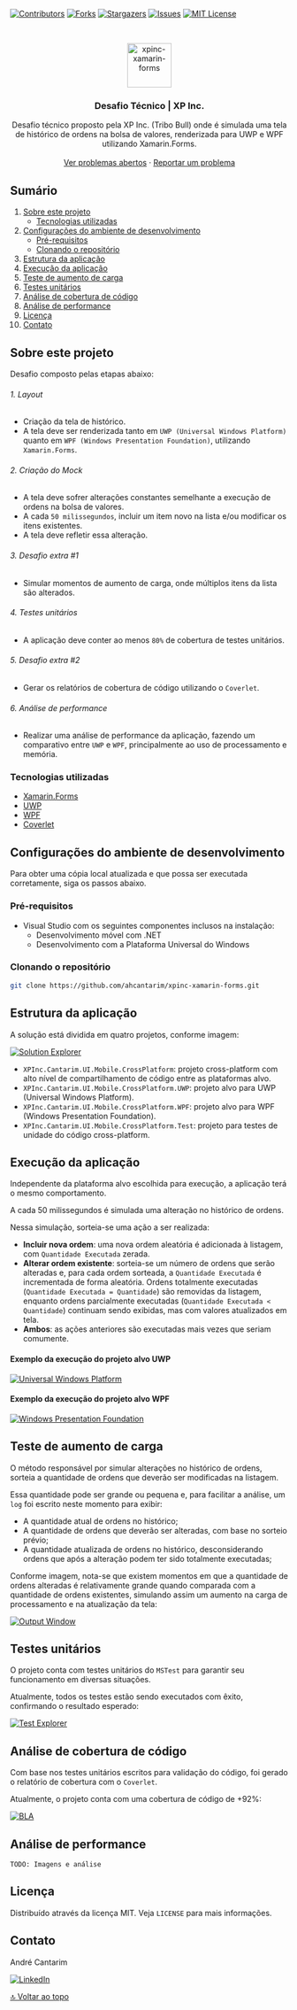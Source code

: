 [![Contributors][contributors-shield]][contributors-url]
[![Forks][forks-shield]][forks-url]
[![Stargazers][stars-shield]][stars-url]
[![Issues][issues-shield]][issues-url]
[![MIT License][license-shield]][license-url]


<br />
<p align="center">
  <a href="https://github.com/ahcantarim/xpinc-xamarin-forms">
    <img src=".github/logo.png" alt="xpinc-xamarin-forms" width="80" height="80">
  </a>

  <h3 align="center">Desafio Técnico | XP Inc.</h3>

  <p align="center">
    Desafio técnico proposto pela XP Inc. (Tribo Bull) onde é simulada uma tela de histórico de ordens na bolsa de valores, renderizada para UWP e WPF utilizando Xamarin.Forms.
    <br />
    <br />
    <a href="https://github.com/ahcantarim/xpinc-xamarin-forms/issues">Ver problemas abertos</a>
    ·
    <a href="https://github.com/ahcantarim/xpinc-xamarin-forms/issues/new">Reportar um problema</a>
  </p>
</p>


## Sumário

<ol>
    <li>
        <a href="#sobre-este-projeto">Sobre este projeto</a>
        <ul>
            <li><a href="#tecnologias-utilizadas">Tecnologias utilizadas</a></li>
        </ul>
    </li>
    <li>
        <a href="#configurações-do-ambiente-de-desenvolvimento">Configurações do ambiente de desenvolvimento</a>
        <ul>
            <li><a href="#pré-requisitos">Pré-requisitos</a></li>
            <li><a href="#clonando-o-repositório">Clonando o repositório</a></li>
        </ul>
    </li>
    <li><a href="#">Estrutura da aplicação</a></li>
    <li><a href="#">Execução da aplicação</a></li>
    <li><a href="#">Teste de aumento de carga</a></li>
    <li><a href="#">Testes unitários</a></li>
    <li><a href="#">Análise de cobertura de código</a></li>
    <li><a href="#">Análise de performance</a></li>
    <li><a href="#licença">Licença</a></li>
    <li><a href="#contato">Contato</a></li>
</ol>


## Sobre este projeto

Desafio composto pelas etapas abaixo:

###### 1. Layout

- Criação da tela de histórico.
- A tela deve ser renderizada tanto em `UWP (Universal Windows Platform)` quanto em `WPF (Windows Presentation Foundation)`, utilizando `Xamarin.Forms`.


###### 2. Criação do Mock

- A tela deve sofrer alterações constantes semelhante a execução de ordens na bolsa de valores.
- A cada `50 milissegundos`, incluir um item novo na lista e/ou modificar os itens existentes.
- A tela deve refletir essa alteração.

###### 3. Desafio extra #1

- Simular momentos de aumento de carga, onde múltiplos itens da lista são alterados.

###### 4. Testes unitários

- A aplicação deve conter ao menos `80%` de cobertura de testes unitários.

###### 5. Desafio extra #2

- Gerar os relatórios de cobertura de código utilizando o `Coverlet`.

###### 6. Análise de performance

- Realizar uma análise de performance da aplicação, fazendo um comparativo entre `UWP` e `WPF`, principalmente ao uso de processamento e memória.


### Tecnologias utilizadas

* [Xamarin.Forms](https://docs.microsoft.com/pt-br/xamarin/xamarin-forms/)
* [UWP](https://docs.microsoft.com/en-us/archive/msdn-magazine/2016/connect/xamarin-xamarin-and-the-universal-windows-platform)
* [WPF](https://docs.microsoft.com/en-us/xamarin/xamarin-forms/platform/other/wpf)
* [Coverlet](https://github.com/coverlet-coverage/coverlet)


## Configurações do ambiente de desenvolvimento

Para obter uma cópia local atualizada e que possa ser executada corretamente, siga os passos abaixo.

### Pré-requisitos

- Visual Studio com os seguintes componentes inclusos na instalação:
  - Desenvolvimento móvel com .NET
  - Desenvolvimento com a Plataforma Universal do Windows


### Clonando o repositório

```bash
git clone https://github.com/ahcantarim/xpinc-xamarin-forms.git
```


## Estrutura da aplicação

A solução está dividida em quatro projetos, conforme imagem:

[![Solution Explorer][screenshot-solution-explorer]][screenshot-solution-explorer]

- `XPInc.Cantarim.UI.Mobile.CrossPlatform`: projeto cross-platform com alto nível de compartilhamento de código entre as plataformas alvo.
- `XPInc.Cantarim.UI.Mobile.CrossPlatform.UWP`: projeto alvo para UWP (Universal Windows Platform).
- `XPInc.Cantarim.UI.Mobile.CrossPlatform.WPF`: projeto alvo para WPF (Windows Presentation Foundation).
- `XPInc.Cantarim.UI.Mobile.CrossPlatform.Test`: projeto para testes de unidade do código cross-platform.

## Execução da aplicação

Independente da plataforma alvo escolhida para execução, a aplicação terá o mesmo comportamento.

A cada 50 milissegundos é simulada uma alteração no histórico de ordens.

Nessa simulação, sorteia-se uma ação a ser realizada:

- **Incluir nova ordem**: uma nova ordem aleatória é adicionada à listagem, com `Quantidade Executada` zerada.
- **Alterar ordem existente**: sorteia-se um número de ordens que serão alteradas e, para cada ordem sorteada, a `Quantidade Executada` é incrementada de forma aleatória. Ordens totalmente executadas (`Quantidade Executada = Quantidade`) são removidas da listagem, enquanto ordens parcialmente executadas (`Quantidade Executada < Quantidade`) continuam sendo exibidas, mas com valores atualizados em tela.
- **Ambos**: as ações anteriores são executadas mais vezes que seriam comumente.


#### Exemplo da execução do projeto alvo UWP

[![Universal Windows Platform][screenshot-sample-uwp]][screenshot-sample-uwp]


#### Exemplo da execução do projeto alvo WPF

[![Windows Presentation Foundation][screenshot-sample-wpf]][screenshot-sample-wpf]


## Teste de aumento de carga

O método responsável por simular alterações no histórico de ordens, sorteia a quantidade de ordens que deverão ser modificadas na listagem.

Essa quantidade pode ser grande ou pequena e, para facilitar a análise, um `log` foi escrito neste momento para exibir:

- A quantidade atual de ordens no histórico;
- A quantidade de ordens que deverão ser alteradas, com base no sorteio prévio;
- A quantidade atualizada de ordens no histórico, desconsiderando ordens que após a alteração podem ter sido totalmente executadas;

Conforme imagem, nota-se que existem momentos em que a quantidade de ordens alteradas é relativamente grande quando comparada com a quantidade de ordens existentes, simulando assim um aumento na carga de processamento e na atualização da tela:


[![Output Window][screenshot-output-window]][screenshot-output-window]


## Testes unitários

O projeto conta com testes unitários do `MSTest` para garantir seu funcionamento em diversas situações.

Atualmente, todos os testes estão sendo executados com êxito, confirmando o resultado esperado:

[![Test Explorer][screenshot-test-explorer]][screenshot-test-explorer]


## Análise de cobertura de código

Com base nos testes unitários escritos para validação do código, foi gerado o relatório de cobertura com o `Coverlet`.

Atualmente, o projeto conta com uma cobertura de código de +92%:

[![BLA][screenshot-code-coverage]][screenshot-code-coverage]


## Análise de performance

`TODO: Imagens e análise`


## Licença

Distribuído através da licença MIT. Veja `LICENSE` para mais informações.


## Contato

André Cantarim

[![LinkedIn][linkedin-shield]][linkedin-url]


<a href="#sumário">🔝 Voltar ao topo</a>


[contributors-shield]: https://img.shields.io/github/contributors/ahcantarim/xpinc-xamarin-forms.svg?style=for-the-badge
[contributors-url]: https://github.com/ahcantarim/xpinc-xamarin-forms/graphs/contributors
[forks-shield]: https://img.shields.io/github/forks/ahcantarim/xpinc-xamarin-forms.svg?style=for-the-badge
[forks-url]: https://github.com/ahcantarim/xpinc-xamarin-forms/network/members
[stars-shield]: https://img.shields.io/github/stars/ahcantarim/xpinc-xamarin-forms.svg?style=for-the-badge
[stars-url]: https://github.com/ahcantarim/xpinc-xamarin-forms/stargazers
[issues-shield]: https://img.shields.io/github/issues/ahcantarim/xpinc-xamarin-forms.svg?style=for-the-badge
[issues-url]: https://github.com/ahcantarim/xpinc-xamarin-forms/issues
[license-shield]: https://img.shields.io/github/license/ahcantarim/xpinc-xamarin-forms.svg?style=for-the-badge
[license-url]: https://github.com/ahcantarim/xpinc-xamarin-forms/blob/master/LICENSE.txt
[linkedin-shield]: https://img.shields.io/badge/-LinkedIn-black.svg?style=for-the-badge&logo=linkedin&colorB=555
[linkedin-url]: https://linkedin.com/in/ahcantarim

[screenshot-code-coverage]: .github/code-coverage.png
[screenshot-output-window]: .github/output-window.png
[screenshot-sample-uwp]: .github/sample-uwp.png
[screenshot-sample-wpf]: .github/sample-wpf.png
[screenshot-solution-explorer]: .github/solution-explorer.png
[screenshot-test-explorer]: .github/test-explorer.png